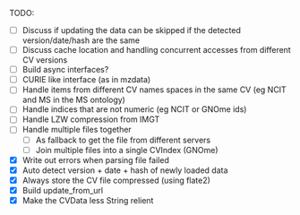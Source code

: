 TODO:
- [ ] Discuss if updating the data can be skipped if the detected version/date/hash are the same
- [ ] Discuss cache location and handling concurrent accesses from different CV versions
- [ ] Build async interfaces?
- [ ] CURIE like interface (as in mzdata)
- [ ] Handle items from different CV names spaces in the same CV (eg NCIT and MS in the MS ontology)
- [ ] Handle indices that are not numeric (eg NCIT or GNOme ids)
- [ ] Handle LZW compression from IMGT
- [ ] Handle multiple files together
    - [ ] As fallback to get the file from different servers 
    - [ ] Join multiple files into a single CVIndex (GNOme)
- [x] Write out errors when parsing file failed
- [x] Auto detect version + date + hash of newly loaded data
- [x] Always store the CV file compressed (using flate2)
- [x] Build update_from_url
- [x] Make the CVData less String relient